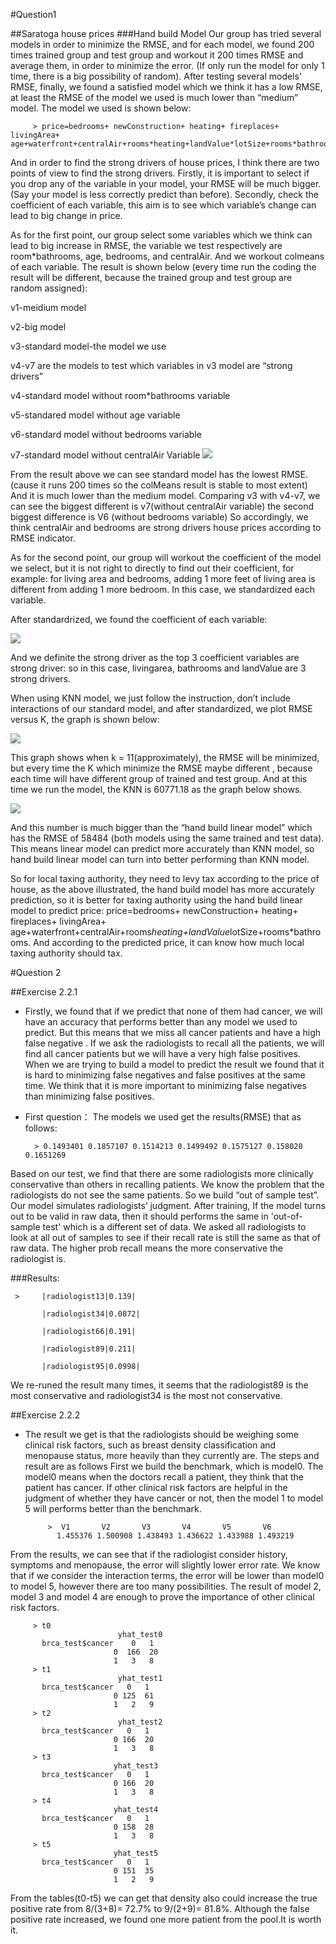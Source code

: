 #Question1

##Saratoga house prices
###Hand build Model
Our group has tried several models in order to minimize the RMSE, and for each model, we found 200 times trained group and test group and workout it 200 times RMSE and average them, in order to minimize the error. (If only run the model for only 1 time, there is a big possibility of random). After testing several models’ RMSE, finally, we found a satisfied model which we think it has a low RMSE, at least the RMSE of the model we used is much lower than “medium” model. The model we used is shown below: 

         > price=bedrooms+ newConstruction+ heating+ fireplaces+ livingArea+ age+waterfront+centralAir+rooms*heating+landValue*lotSize+rooms*bathrooms.

And in order to find the strong drivers of house prices, I think there are two points of view to find the strong drivers. Firstly, it is important to select if you drop any of the variable in your model, your RMSE will be much bigger. (Say your model is less correctly predict than before). Secondly, check the coefficient of each variable, this aim is to see which variable’s change can lead to big change in price. 

As for the first point, our group select some variables which we think can lead to big increase in RMSE, the variable we test respectively are room*bathrooms, age, bedrooms, and centralAir. And we workout colmeans of each variable. The result is shown below (every time run the coding the result will be different, because the trained group and test group are random assigned):

 
v1-meidium model 

v2-big model

v3-standard model-the model we use

v4-v7 are the models to test which variables in v3 model are “strong drivers”

v4-standard model without room*bathrooms variable

v5-standared model without age variable

v6-standard model without bedrooms variable 

v7-standard model without centralAir Variable
![](https://i.imgur.com/lvyEdHw.png)

From the result above we can see standard model has the lowest RMSE. (cause it runs 200 times so the colMeans result is stable to most extent) And it is much lower than the medium model. 
Comparing v3 with v4-v7, we can see the biggest different is v7(without centralAir variable) the second biggest difference is V6 (without bedrooms variable) So accordingly, we think centralAir and bedrooms are strong drivers house prices according to RMSE indicator.

As for the second point, our group will workout the coefficient of the model we select, but it is not right to directly to find out their coefficient, for example: for living area and bedrooms, adding 1 more feet of living area is different from adding 1 more bedroom. In this case, we standardized each variable. 

After standardrized, we found the coefficient of each variable:

![](https://i.imgur.com/Z6BTyGp.png) 

And we definite the strong driver as the top 3 coefficient variables are strong driver: so in this case, livingarea, bathrooms and landValue are 3 strong drivers.

When using KNN model, we just follow the instruction, don’t include interactions of our standard model, and after standardized, we plot RMSE versus K, the graph is shown below:

 ![](https://i.imgur.com/nSAMOyU.png)

This graph shows when k = 11(approximately), the RMSE will be minimized, but every time the K which minimize the RMSE maybe different , because each time will have different group of trained and test group. And at this time we run the model, the KNN is 60771.18 as the graph below shows.

 ![](https://i.imgur.com/IkPMQTE.png)

And this number is much bigger than the “hand build linear model” which has the RMSE of 58484 (both models using the same trained and test data). This means linear model can predict more accurately than KNN model, so hand build linear model can turn into better performing than KNN model. 

So for local taxing authority, they need to levy tax according to the price of house, as the above illustrated, the hand build model has more accurately prediction, so it is better for taxing authority using the hand build linear model to predict price:
price=bedrooms+ newConstruction+ heating+ fireplaces+ livingArea+ age+waterfront+centralAir+rooms*heating+landValue*lotSize+rooms*bathrooms.
And according to the predicted price, it can know how much local taxing authority should tax.



#Question 2

##Exercise 2.2.1


- Firstly, we found that if we predict that none of them had cancer, we will have an accuracy that performs better than any model we used to predict. But this means that we miss all cancer patients and have a high false negative . If we ask the radiologists to recall all the patients, we will find all cancer patients but we will have a very high false positives. When we are trying to build a model to predict the result we found that it is hard to minimizing false negatives and false positives at the same time. We think that it is more important to minimizing false negatives than minimizing false positives.

- First question：
The models we used get the results(RMSE) that as follows: 

        > 0.1493401 0.1857107 0.1514213 0.1499492 0.1575127 0.158020 0.1651269

Based on our test, we find that there are some radiologists more clinically conservative than others in recalling patients. We know the problem that the radiologists do not see the same patients. So we build “out of sample test”. Our model simulates radiologists’ judgment. After training, If the model turns out to be valid in raw data, then it should performs the same in 'out-of-sample test' which is a different set of data. We asked all radiologists to look at all out of samples to see if their recall rate is still the same as that of raw data.
The higher prob recall means the more conservative the radiologist is. 

###Results:

     >     |radiologist13|0.139| 

           |radiologist34|0.0872|

           |radiologist66|0.191| 

           |radiologist89|0.211|     

           |radiologist95|0.0998|


We re-runed the result many times, it seems that the radiologist89 is the most conservative and radiologist34 is the most not conservative. 

##Exercise 2.2.2

- The result we get is that the radiologists should be weighing some clinical risk factors, such as breast density classification and menopause status, more heavily than they currently are. The steps and result are as follows
First we build the benchmark, which is model0. The model0 means when the doctors recall a patient, they think that the patient has cancer. If other clinical risk factors are helpful in the judgment of whether they have cancer or not, then the model 1 to model 5 will performs better than the benchmark.

           >  V1       V2       V3       V4       V5       V6 
             1.455376 1.500908 1.438493 1.436622 1.433988 1.493219  
From the results, we can see that if the radiologist consider history, symptoms and menopause, the error will slightly lower error rate. We know that if we consider the interaction terms, the error will be lower than model0 to model 5, however there are too many possibilities. The result of model 2, model 3 and model 4 are enough to prove the importance of other clinical risk factors.

         > t0
                            yhat_test0
           brca_test$cancer    0   1
                           0  166  20
                           1   3   8
         > t1 
                            yhat_test1
           brca_test$cancer   0   1
                           0 125  61
                           1   2   9
         > t2 
                            yhat_test2
           brca_test$cancer   0   1
                           0 166  20
                           1   3   8
         > t3 
                           yhat_test3
           brca_test$cancer   0   1
                           0 166  20
                           1   3   8
         > t4 
                           yhat_test4
           brca_test$cancer   0   1
                           0 158  28
                           1   3   8
         > t5
                           yhat_test5
           brca_test$cancer   0   1
                           0 151  35
                           1   2   9
 
  
From the tables(t0-t5) we can get that density also could increase the
true positive rate from 8/(3+8)= 72.7% to 9/(2+9)= 81.8%. Although the false positive rate increased, we found one more patient from the pool.It is worth it.
